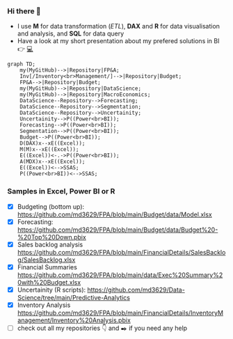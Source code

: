 ### Hi there 👋
- I use **M** for data transformation (_ETL_), **DAX** and **R** for data visualisation and analysis, and **SQL** for data query
- Have a look at my short presentation about my prefered solutions in BI 👉 [:computer:](https://md3629.github.io/)

```mermaid
graph TD;
    my(MyGitHub)-->|Repository|FP&A;
    Inv[/Inventory<br>Management/]-->|Repository|Budget;
    FP&A-->|Repository|Budget;
    my(MyGitHub)-->|Repository|DataScience;
    my(MyGitHub)-->|Repository|MacroEconomics;
    DataScience--Repository-->Forecasting;
    DataScience--Repository-->Segmentation;
    DataScience--Repository-->Uncertainity;
    Uncertainity-->P((Power<br>BI));
    Forecasting-->P((Power<br>BI));
    Segmentation-->P((Power<br>BI));
    Budget-->P((Power<br>BI));
    D(DAX)x--xE((Excel));
    M(M)x--xE((Excel));
    E((Excel))<-.->P((Power<br>BI));
    A(MDX)x--xE((Excel));
    E((Excel))<-->SSAS;
    P((Power<br>BI))<-->SSAS;
```

### Samples in Excel, Power BI or R
- [x] Budgeting (bottom up): https://github.com/md3629/FPA/blob/main/Budget/data/Model.xlsx
- [x] Forecasting: https://github.com/md3629/FPA/blob/main/Budget/data/Budget%20-%20Top%20Down.pbix
- [x] Sales backlog analysis https://github.com/md3629/FPA/blob/main/FinancialDetails/SalesBacklog/SalesBacklog.xlsx
- [x] Financial Summaries https://github.com/md3629/FPA/blob/main/data/Exec%20Summary%20with%20Budget.xlsx
- [x] Uncertainity (R scripts): https://github.com/md3629/Data-Science/tree/main/Predictive-Analytics
- [x] Inventory Analysis https://github.com/md3629/FPA/blob/main/FinancialDetails/InventoryManagement/Inventory%20Analysis.pbix
- [ ] check out all my repositories :point_down: and :black_nib: if you need any help
